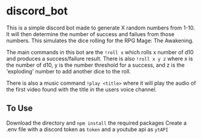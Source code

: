 # discord_bot

This is a simple discord bot made to generate X random numbers from 1-10. It will then determine the number of success and failues from those numbers. This simulates the dice rolling for the RPG Mage: The Awakening.

The main commands in this bot are the `!roll x` which rolls x number of d10 and produces a success/failure result.
There is also `!roll x y z` where x is the number of d10, y is the number threshold for a success, and z is the 'exploding' number to add another dice to the roll.

There is also a music command `!play <title>` where it will play the audio of the first video found with the title in the users voice channel.

## To Use 

Download the directory and `npm install` the required packages
Create a .env file with a discord token as `token` and a youtube api as `ytAPI`
